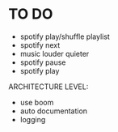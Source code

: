 # TO DO

- spotify play/shuffle playlist
- spotify next
- music louder quieter
- spotify pause
- spotify play

ARCHITECTURE LEVEL:
- use boom
- auto documentation
- logging
